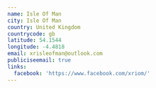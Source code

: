 ```yaml
---
name: Isle Of Man
city: Isle Of Man
country: United Kingdom
countrycode: gb
latitude: 54.1544
longitude: -4.4818
email: xrisleofman@outlook.com
publiciseemail: true
links:
  facebook: 'https://www.facebook.com/xriom/'
---
```


